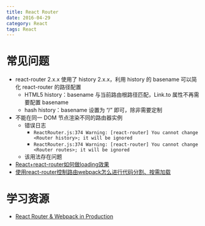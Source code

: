 ```yaml
---
title: React Router
date: 2016-04-29
category: React
tags: React
---
```


# 常见问题
- react-router 2.x.x 使用了 history 2.x.x，利用 history 的 basename 可以简化 react-router 的路径配置
    - HTML5 history：basename 与当前路由根路径匹配，Link.to 属性不再需要配置 basename
    - hash history：basename 设置为 “/” 即可，除非需要定制
- 不能在同一 DOM 节点渲染不同的路由器实例
    - 错误日志
        - `ReactRouter.js:374 Warning: [react-router] You cannot change <Router history>; it will be ignored`
        - `ReactRouter.js:374 Warning: [react-router] You cannot change <Router routes>; it will be ignored`
    - 该用法存在问题
- [React+react-router如何做loading效果](http://react-china.org/t/react-react-router-loading/5815)
- [使用react-router控制路由webpack怎么进行代码分割、按需加载](http://react-china.org/t/react-router-webpack/2524)

# 学习资源
- [React Router & Webpack in Production](https://reactjsnews.com/webpack-in-production)
